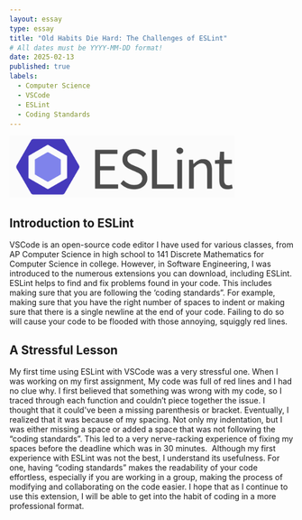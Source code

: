 ```yaml
---
layout: essay
type: essay
title: "Old Habits Die Hard: The Challenges of ESLint"
# All dates must be YYYY-MM-DD format!
date: 2025-02-13
published: true
labels:
  - Computer Science
  - VSCode
  - ESLint
  - Coding Standards
---
```


<img width="400px" class="rounded float-start pe-4" src="../img/ESLint.png">

## Introduction to ESLint 
VSCode is an open-source code editor I have used for various classes, from AP Computer Science in high school to 141 Discrete Mathematics for Computer Science in college. However, in Software Engineering, I was introduced to the numerous extensions you can download, including ESLint. ESLint helps to find and fix problems found in your code. This includes making sure that you are following the ‘coding standards”. For example, making sure that you have the right number of spaces to indent or making sure that there is a single newline at the end of your code. Failing to do so will cause your code to be flooded with those annoying, squiggly red lines. 

## A Stressful Lesson 
  My first time using ESLint with VSCode was a very stressful one. When I was working on my first assignment, My code was full of red lines and I had no clue why. I first believed that something was wrong with my code, so I traced through each function and couldn’t piece together the issue. I thought that it could've been a missing parenthesis or bracket. Eventually, I realized that it was because of my spacing. Not only my indentation, but I was either missing a space or added a space that was not following the “coding standards”. This led to a very nerve-racking experience of fixing my spaces before the deadline which was in 30 minutes. 
	Although my first experience with ESLint was not the best, I understand its usefulness. For one, having “coding standards” makes the readability of your code effortless, especially if you are working in a group, making the process of modifying and collaborating on the code easier. I hope that as I continue to use this extension, I will be able to get into the habit of coding in a more professional format. 

